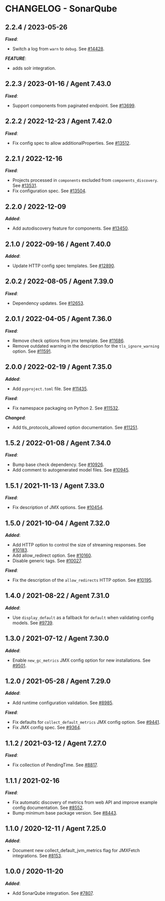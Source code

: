 # CHANGELOG - SonarQube

## 2.2.4 / 2023-05-26

***Fixed***: 

* Switch a log from `warn` to `debug`. See [#14428](https://github.com/DataDog/integrations-core/pull/14428).

***FEATURE***: 

* adds solr integration.


## 2.2.3 / 2023-01-16 / Agent 7.43.0

***Fixed***: 

* Support components from paginated endpoint. See [#13699](https://github.com/DataDog/integrations-core/pull/13699).


## 2.2.2 / 2022-12-23 / Agent 7.42.0

***Fixed***: 

* Fix config spec to allow additionalProperties. See [#13512](https://github.com/DataDog/integrations-core/pull/13512).


## 2.2.1 / 2022-12-16

***Fixed***: 

* Projects processed in `components` excluded from `components_discovery`. See [#13531](https://github.com/DataDog/integrations-core/pull/13531).
* Fix configuration spec. See [#13504](https://github.com/DataDog/integrations-core/pull/13504).


## 2.2.0 / 2022-12-09

***Added***: 

* Add autodiscovery feature for components. See [#13450](https://github.com/DataDog/integrations-core/pull/13450).


## 2.1.0 / 2022-09-16 / Agent 7.40.0

***Added***: 

* Update HTTP config spec templates. See [#12890](https://github.com/DataDog/integrations-core/pull/12890).


## 2.0.2 / 2022-08-05 / Agent 7.39.0

***Fixed***: 

* Dependency updates. See [#12653](https://github.com/DataDog/integrations-core/pull/12653).


## 2.0.1 / 2022-04-05 / Agent 7.36.0

***Fixed***: 

* Remove check options from jmx template. See [#11686](https://github.com/DataDog/integrations-core/pull/11686).
* Remove outdated warning in the description for the `tls_ignore_warning` option. See [#11591](https://github.com/DataDog/integrations-core/pull/11591).


## 2.0.0 / 2022-02-19 / Agent 7.35.0

***Added***: 

* Add `pyproject.toml` file. See [#11435](https://github.com/DataDog/integrations-core/pull/11435).

***Fixed***: 

* Fix namespace packaging on Python 2. See [#11532](https://github.com/DataDog/integrations-core/pull/11532).

***Changed***: 

* Add tls_protocols_allowed option documentation. See [#11251](https://github.com/DataDog/integrations-core/pull/11251).


## 1.5.2 / 2022-01-08 / Agent 7.34.0

***Fixed***: 

* Bump base check dependency. See [#10926](https://github.com/DataDog/integrations-core/pull/10926).
* Add comment to autogenerated model files. See [#10945](https://github.com/DataDog/integrations-core/pull/10945).


## 1.5.1 / 2021-11-13 / Agent 7.33.0

***Fixed***: 

* Fix description of JMX options. See [#10454](https://github.com/DataDog/integrations-core/pull/10454).


## 1.5.0 / 2021-10-04 / Agent 7.32.0

***Added***: 

* Add HTTP option to control the size of streaming responses. See [#10183](https://github.com/DataDog/integrations-core/pull/10183).
* Add allow_redirect option. See [#10160](https://github.com/DataDog/integrations-core/pull/10160).
* Disable generic tags. See [#10027](https://github.com/DataDog/integrations-core/pull/10027).

***Fixed***: 

* Fix the description of the `allow_redirects` HTTP option. See [#10195](https://github.com/DataDog/integrations-core/pull/10195).


## 1.4.0 / 2021-08-22 / Agent 7.31.0

***Added***: 

* Use `display_default` as a fallback for `default` when validating config models. See [#9739](https://github.com/DataDog/integrations-core/pull/9739).


## 1.3.0 / 2021-07-12 / Agent 7.30.0

***Added***: 

* Enable `new_gc_metrics` JMX config option for new installations. See [#9501](https://github.com/DataDog/integrations-core/pull/9501).


## 1.2.0 / 2021-05-28 / Agent 7.29.0

***Added***: 

* Add runtime configuration validation. See [#8985](https://github.com/DataDog/integrations-core/pull/8985).

***Fixed***: 

* Fix defaults for `collect_default_metrics` JMX config option. See [#9441](https://github.com/DataDog/integrations-core/pull/9441).
* Fix JMX config spec. See [#9364](https://github.com/DataDog/integrations-core/pull/9364).


## 1.1.2 / 2021-03-12 / Agent 7.27.0

***Fixed***: 

* Fix collection of PendingTime. See [#8817](https://github.com/DataDog/integrations-core/pull/8817).


## 1.1.1 / 2021-02-16

***Fixed***: 

* Fix automatic discovery of metrics from web API and improve example config documentation. See [#8552](https://github.com/DataDog/integrations-core/pull/8552).
* Bump minimum base package version. See [#8443](https://github.com/DataDog/integrations-core/pull/8443).


## 1.1.0 / 2020-12-11 / Agent 7.25.0

***Added***: 

* Document new collect_default_jvm_metrics flag for JMXFetch integrations. See [#8153](https://github.com/DataDog/integrations-core/pull/8153).


## 1.0.0 / 2020-11-20

***Added***: 

* Add SonarQube integration. See [#7807](https://github.com/DataDog/integrations-core/pull/7807).


